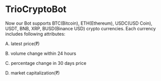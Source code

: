 # TrioCryptoBot
Now our Bot supports BTC(Bitcoin), ETH(Ethereum), USDC(USD Coin), USDT, BNB, XRP, BUSD(Binance USD) crypto currencies. Each currency includes following attributes:

A. latest price(₹)

B. volume change within 24 hours

C. percentage change in 30 days price

D. market capitalization(₹)